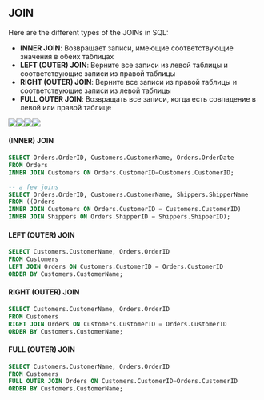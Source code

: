 ## JOIN

Here are the different types of the JOINs in SQL:

* **INNER JOIN**: Возвращает записи, имеющие соответствующие значения в обеих таблицах
* **LEFT (OUTER) JOIN**: Верните все записи из левой таблицы и соответствующие записи из правой таблицы
* **RIGHT (OUTER) JOIN**: Верните все записи из правой таблицы и соответствующие записи из левой таблицы
* **FULL OUTER JOIN**: Возвращать все записи, когда есть совпадение в левой или правой таблице

![](/assets/img_innerjoin.gif)![](/assets/img_leftjoin.gif)![](/assets/img_rightjoin.gif)![](/assets/img_fulljoin.gif)

#### (INNER) JOIN

```sql
SELECT Orders.OrderID, Customers.CustomerName, Orders.OrderDate
FROM Orders
INNER JOIN Customers ON Orders.CustomerID=Customers.CustomerID;

-- a few joins
SELECT Orders.OrderID, Customers.CustomerName, Shippers.ShipperName
FROM ((Orders
INNER JOIN Customers ON Orders.CustomerID = Customers.CustomerID)
INNER JOIN Shippers ON Orders.ShipperID = Shippers.ShipperID);
```

#### LEFT (OUTER) JOIN

```sql
SELECT Customers.CustomerName, Orders.OrderID
FROM Customers
LEFT JOIN Orders ON Customers.CustomerID = Orders.CustomerID
ORDER BY Customers.CustomerName;
```


#### RIGHT (OUTER) JOIN

```sql
SELECT Customers.CustomerName, Orders.OrderID
FROM Customers
RIGHT JOIN Orders ON Customers.CustomerID = Orders.CustomerID
ORDER BY Customers.CustomerName;
```

#### FULL (OUTER) JOIN

```sql
SELECT Customers.CustomerName, Orders.OrderID
FROM Customers
FULL OUTER JOIN Orders ON Customers.CustomerID=Orders.CustomerID
ORDER BY Customers.CustomerName;
```









